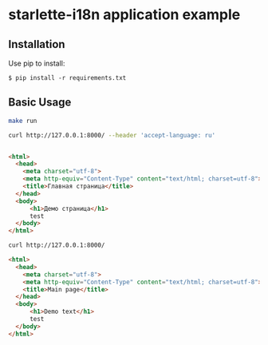 # starlette-i18n application example

## Installation

Use pip to install:

    $ pip install -r requirements.txt

## Basic Usage

```bash
make run
```

```bash
curl http://127.0.0.1:8000/ --header 'accept-language: ru'

```

```html

<html>
  <head>
    <meta charset="utf-8">
    <meta http-equiv="Content-Type" content="text/html; charset=utf-8">
    <title>Главная страница</title>
  </head>
  <body>
      <h1>Демо страница</h1>
      test
  </body>
</html>

```

```bash
curl http://127.0.0.1:8000/

```

```html
<html>
  <head>
    <meta charset="utf-8">
    <meta http-equiv="Content-Type" content="text/html; charset=utf-8">
    <title>Main page</title>
  </head>
  <body>
      <h1>Demo text</h1>
      test
  </body>
</html>

```